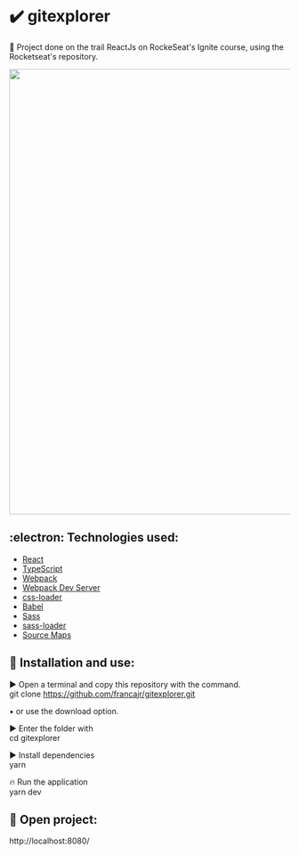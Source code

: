 # :heavy_check_mark: gitexplorer
:tada: Project done on the trail ReactJs on RockeSeat's Ignite course, using the Rocketseat's repository.

<div align="center">
  <img src="https://user-images.githubusercontent.com/11893798/134775644-d97511eb-e58c-4653-b506-c809ae52888a.png" width="800px" />
</div>

## 	:electron: Technologies used:

- [React](https://pt-br.reactjs.org/)
- [TypeScript](https://www.typescriptlang.org/)
- [Webpack](https://webpack.js.org/)
- [Webpack Dev Server](https://webpack.js.org/configuration/dev-server/)
- [css-loader](https://webpack.js.org/loaders/css-loader/)
- [Babel](https://babeljs.io/)
- [Sass](https://sass-lang.com/)
- [sass-loader](https://github.com/webpack-contrib/sass-loader)
- [Source Maps](https://www.html5rocks.com/en/tutorials/developertools/sourcemaps/)

## :wrench: Installation and use:

:arrow_forward: Open a terminal and copy this repository with the command.<br>
git clone https://github.com/francajr/gitexplorer.git<br>

:black_small_square: or use the download option.<br>

:arrow_forward: Enter the folder with<br>
cd gitexplorer

:arrow_forward: Install dependencies<br>
yarn

:fire: Run the application<br>
yarn dev

## :rocket: Open project:
http://localhost:8080/
